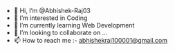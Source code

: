 - 👋 Hi, I’m @Abhishek-Raj03
- 👀 I’m interested in Coding
- 🌱 I’m currently learning Web Development
- 💞️ I’m looking to collaborate on ...
- 📫 How to reach me :- abhishekraj100001@gmail.com

<!---
Abhishek-Raj03/Abhishek-Raj03 is a ✨ special ✨ repository because its `README.md` (this file) appears on your GitHub profile.
You can click the Preview link to take a look at your changes.
--->
